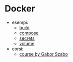 # Docker

- esempi:
  - [build](https://theweeklychallenge.org/blog/build-docker-image/)
  - [compose](https://theweeklychallenge.org/blog/docker-compose/)
  - [secrets](https://theweeklychallenge.org/blog/docker-secret/)
  - [volume](https://theweeklychallenge.org/blog/docker-volume/)
- corsi:
  - [course by Gabor Szabo](https://code-maven.com/docker)
